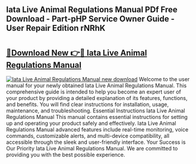 ## Iata Live Animal Regulations Manual PDf Free Download - Part-pHP Service Owner Guide - User Repair Edition rNRhK

# <h2><a href="http://bc12525.oget.top/?id=Iata+Live+Animal+Regulations+Manual">🔗Download New 👉🔴 Iata Live Animal Regulations Manual</a></h2>

[![Iata Live Animal Regulations Manual new download](https://i.imgur.com/5g1atiW.png)](http://bc12525.oget.top/?id=Iata+Live+Animal+Regulations+Manual)
Welcome to the user manual for your newly obtained Iata Live Animal Regulations Manual. This comprehensive guide is intended to help you become an expert user of your product by providing a detailed explanation of its features, functions, and benefits. You will find clear instructions for installation, usage, maintenance, and troubleshooting. Essential Instructions Iata Live Animal Regulations Manual This manual contains essential instructions for setting up and operating your product safely and effectively. Iata Live Animal Regulations Manual advanced features include real-time monitoring, voice commands, customizable alerts, and multi-device compatibility, all accessible through the sleek and user-friendly interface. Your Success is Our Priority Iata Live Animal Regulations Manual. We are committed to providing you with the best possible experience.
